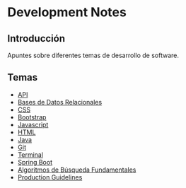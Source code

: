 # Development Notes

## Introducción
Apuntes sobre diferentes temas de desarrollo de software. 

## Temas
- [API](./api/README.md)
- [Bases de Datos Relacionales](./bases-de-datos-relacionales/README.md)
- [CSS](./css/README.md)
- [Bootstrap](./bootstrap/README.md)
- [Javascript](./javascript/README.md)
- [HTML](./html/README.md)
- [Java](./java/README.md)
- [Git](./git/README.md)
- [Terminal](./terminal/README.md)
- [Spring Boot](./spring-boot/README.md)
- [Algoritmos de Búsqueda Fundamentales]()
- [Production Guidelines](production-guidelines.md)